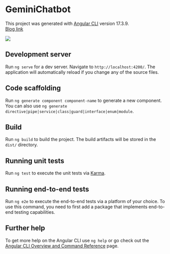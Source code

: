 # GeminiChatbot

This project was generated with [Angular CLI](https://github.com/angular/angular-cli) version 17.3.9.
<br>
<a href="https://jayanttripathy.com/building-a-chatbot-in-angular-using-gemini-api/">Blog link </a>

<img src="https://github.com/JayantTripathy/gemini-chatbot-angular/blob/main/gemini-chatbot-angular-image.gif">

## Development server

Run `ng serve` for a dev server. Navigate to `http://localhost:4200/`. The application will automatically reload if you change any of the source files.

## Code scaffolding

Run `ng generate component component-name` to generate a new component. You can also use `ng generate directive|pipe|service|class|guard|interface|enum|module`.

## Build

Run `ng build` to build the project. The build artifacts will be stored in the `dist/` directory.

## Running unit tests

Run `ng test` to execute the unit tests via [Karma](https://karma-runner.github.io).

## Running end-to-end tests

Run `ng e2e` to execute the end-to-end tests via a platform of your choice. To use this command, you need to first add a package that implements end-to-end testing capabilities.

## Further help

To get more help on the Angular CLI use `ng help` or go check out the [Angular CLI Overview and Command Reference](https://angular.io/cli) page.

